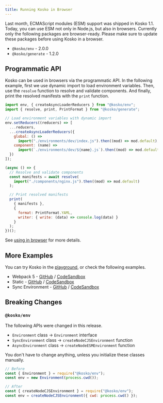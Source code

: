 ```yaml
---
title: Running Kosko in Browser
---
```


Last month, ECMAScript modules (ESM) support was shipped in Kosko 1.1. Today, you can use ESM not only in Node.js, but also in browsers. Currently only the following packages are browser-ready. Please make sure to update these packages before using Kosko in a browser.

- `@kosko/env` - 2.0.0
- `@kosko/generate` - 1.2.0

## Programmatic API

Kosko can be used in browsers via the programmatic API. In the following example, first we use dynamic import to load environment variables. Then, use the `resolve` function to resolve and validate components. And finally, print the resolved manifests with the `print` function.

```js
import env, { createAsyncLoaderReducers } from "@kosko/env";
import { resolve, print, PrintFormat } from "@kosko/generate";

// Load environment variables with dynamic import
env.setReducers((reducers) => [
  ...reducers,
  ...createAsyncLoaderReducers({
    global: () =>
      import("./environments/dev/index.js").then((mod) => mod.default),
    component: (name) =>
      import(`./environments/dev/${name}.js`).then((mod) => mod.default)
  })
]);

(async () => {
  // Resolve and validate components
  const manifests = await resolve(
    import("./components/nginx.js").then((mod) => mod.default)
  );

  // Print resolved manifests
  print(
    { manifests },
    {
      format: PrintFormat.YAML,
      writer: { write: (data) => console.log(data) }
    }
  );
})();
```

See [using in browser](/docs/using-in-browser) for more details.

## More Examples

You can try Kosko in the [playground](/play), or check the following examples.

- Webpack 5 - [GitHub](https://github.com/tommy351/kosko/tree/master/examples/web-webpack-5) / [CodeSandbox](https://codesandbox.io/s/github/tommy351/kosko/tree/master/examples/web-webpack-5)
- Static - [GitHub](https://github.com/tommy351/kosko/tree/master/examples/web-static) / [CodeSandbox](https://codesandbox.io/s/github/tommy351/kosko/tree/master/examples/web-static)
- Sync Environment - [GitHub](https://github.com/tommy351/kosko/tree/master/examples/web-sync-environment) / [CodeSandbox](https://codesandbox.io/s/github/tommy351/kosko/tree/master/examples/web-sync-environment)

## Breaking Changes

### `@kosko/env`

The following APIs were changed in this release.

- `Environment` class → `Environment` interface
- `SyncEnvironment` class → `createNodeCJSEnvironment` function
- `AsyncEnvironment` class → `createNodeESMEnvironment` function

You don't have to change anything, unless you initialize these classes manually.

```js
// Before
const { Environment } = require("@kosko/env");
const env = new Environment(process.cwd());

// After
const { createNodeCJSEnvironment } = require("@kosko/env");
const env = createNodeCJSEnvironment({ cwd: process.cwd() });
```
